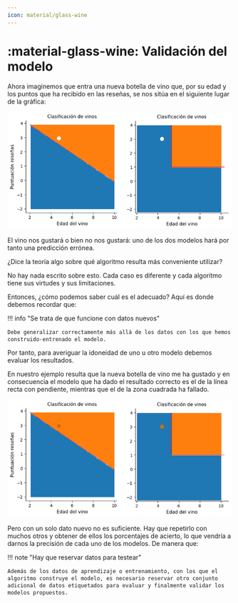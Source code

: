 ```yaml
---
icon: material/glass-wine
---
```


# :material-glass-wine: Validación del modelo

Ahora imaginemos que entra una nueva botella de vino que, por su edad y los puntos que ha recibido en las reseñas, se nos sitúa en el siguiente lugar de la gráfica:

![](imgs/graph_014.png)

El vino nos gustará o bien no nos gustará: uno de los dos modelos hará por tanto una predicción errónea.

¿Dice la teoría algo sobre qué algoritmo resulta más conveniente utilizar?

No hay nada escrito sobre esto. Cada caso es diferente y cada algoritmo tiene sus virtudes y sus limitaciones.

Entonces, ¿cómo podemos saber cuál es el adecuado? Aquí es donde debemos recordar que:

!!! info "Se trata de que funcione con datos nuevos"

    Debe generalizar correctamente más allá de los datos con los que hemos construido-entrenado el modelo.

Por tanto, para averiguar la idoneidad de uno u otro modelo debemos evaluar los resultados.

En nuestro ejemplo resulta que la nueva botella de vino me ha gustado y en consecuencia el modelo que ha dado el resultado correcto es el de la línea recta con pendiente, mientras que el de la zona cuadrada ha fallado.

![](imgs/graph_015.png)

Pero con un solo dato nuevo no es suficiente. Hay que repetirlo con muchos otros y obtener de ellos los porcentajes de acierto, lo que vendría a darnos la precisión de cada uno de los modelos. De manera que:

!!! note "Hay que reservar datos para testear"

    Además de los datos de aprendizaje o entrenamiento, con los que el algoritmo construye el modelo, es necesario reservar otro conjunto adicional de datos etiquetados para evaluar y finalmente validar los modelos propuestos.